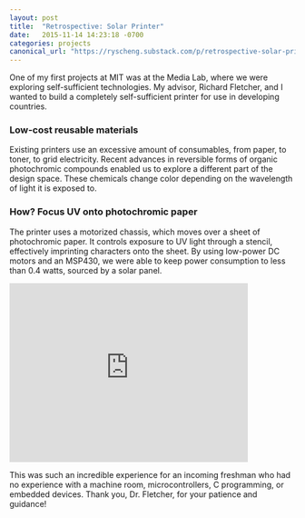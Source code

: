 ```yaml
---
layout: post
title:  "Retrospective: Solar Printer"
date:   2015-11-14 14:23:18 -0700
categories: projects
canonical_url: "https://ryscheng.substack.com/p/retrospective-solar-printer.html"
---
```


One of my first projects at MIT was at the Media Lab, where we were exploring self-sufficient technologies. My advisor, Richard Fletcher, and I wanted to build a completely self-sufficient printer for use in developing countries.

### Low-cost reusable materials
Existing printers use an excessive amount of consumables, from paper, to toner, to grid electricity. Recent advances in reversible forms of organic photochromic compounds enabled us to explore a different part of the design space. These chemicals change color depending on the wavelength of light it is exposed to.

### How? Focus UV onto photochromic paper
The printer uses a motorized chassis, which moves over a sheet of photochromic paper. It controls exposure to UV light through a stencil, effectively imprinting characters onto the sheet. By using low-power DC motors and an MSP430, we were able to keep power consumption to less than 0.4 watts, sourced by a solar panel.

<iframe width="420" height="315" src="https://www.youtube.com/embed/yzVeC9tzkVU" frameborder="0" allowfullscreen></iframe>

This was such an incredible experience for an incoming freshman who had no experience with a machine room, microcontrollers, C programming, or embedded devices. Thank you, Dr. Fletcher, for your patience and guidance!
